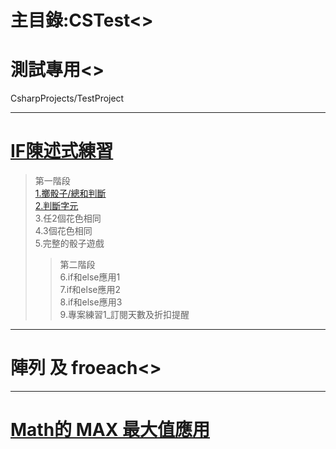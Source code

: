 ﻿# 主目錄:CSTest<>

# 測試專用<>
  CsharpProjects/TestProject

---------------------------
# [IF陳述式練習](https://github.com/patcgga/CSTest/tree/main/IF%E9%99%B3%E8%BF%B0%E5%BC%8F%E7%B7%B4%E7%BF%92"點我前往主目錄")
  >第一階段  
  >[1.擲骰子/總和判斷](https://github.com/patcgga/CSTest/tree/main/IF%E9%99%B3%E8%BF%B0%E5%BC%8F%E7%B7%B4%E7%BF%92/1.%E6%93%B2%E9%AA%B0%E5%AD%90/%E7%B8%BD%E5%92%8C%E5%88%A4%E6%96%B7)       
  >[2.判斷字元](https://github.com/patcgga/CSTest/tree/main/IF%E9%99%B3%E8%BF%B0%E5%BC%8F%E7%B7%B4%E7%BF%92/2.%E5%88%A4%E6%96%B7%E5%AD%97%E5%85%83)  
  >3.任2個花色相同  
  >4.3個花色相同  
  >5.完整的骰子遊戲  
  >>第二階段     
  >>6.if和else應用1  
  >>7.if和else應用2  
  >>8.if和else應用3  
  >>9.專案練習1_訂閱天數及折扣提醒  

-------------------------------
# 陣列 及 froeach<>
-------------------------------
# [Math的 MAX 最大值應用](https://github.com/patcgga/CSTest/tree/main/Math.max)
